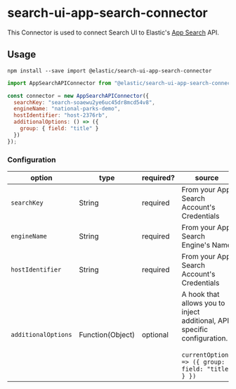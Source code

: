 # search-ui-app-search-connector

This Connector is used to connect Search UI to Elastic's [App Search](https://www.elastic.co/cloud/app-search-service) API.

## Usage

```shell
npm install --save import @elastic/search-ui-app-search-connector
```

```js
import AppSearchAPIConnector from "@elastic/search-ui-app-search-connector";

const connector = new AppSearchAPIConnector({
  searchKey: "search-soaewu2ye6uc45dr8mcd54v8",
  engineName: "national-parks-demo",
  hostIdentifier: "host-2376rb",
  additionalOptions: () => ({
    group: { field: "title" }
  })
});
```

### Configuration

| option              | type             | required? | source                                                                                                                                 |
| ------------------- | ---------------- | --------- | -------------------------------------------------------------------------------------------------------------------------------------- |
| `searchKey`         | String           | required  | From your App Search Account's Credentials                                                                                             |
| `engineName`        | String           | required  | From your App Search Engine's Name                                                                                                     |
| `hostIdentifier`    | String           | required  | From your App Search Account's Credentials                                                                                             |
| `additionalOptions` | Function(Object) | optional  | A hook that allows you to inject additional, API specific configuration.<br/><br/> `currentOptions => ({ group: { field: "title" } })` |
